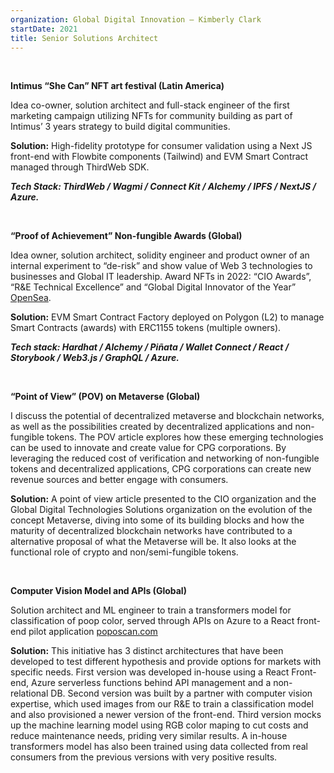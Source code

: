 ```yaml
---
organization: Global Digital Innovation – Kimberly Clark
startDate: 2021
title: Senior Solutions Architect
---
```


<br />

**Intimus “She Can” NFT art festival (Latin America)**

Idea co-owner, solution architect and full-stack engineer of the first marketing campaign utilizing NFTs for community building as part of Intimus’ 3 years strategy to build digital communities.

**Solution:** High-fidelity prototype for consumer validation using a Next JS front-end with Flowbite components (Tailwind) and EVM Smart Contract managed through ThirdWeb SDK.

**_Tech Stack: ThirdWeb / Wagmi / Connect Kit / Alchemy / IPFS / NextJS / Azure._**

<br />

**“Proof of Achievement” Non-fungible Awards (Global)**

Idea owner, solution architect, solidity engineer and product owner of an internal experiment to “de-risk” and show value of Web 3 technologies to businesses and Global IT leadership. Award NFTs in 2022: “CIO Awards”, “R&E Technical Excellence” and “Global Digital Innovator of the Year” [OpenSea](https://opensea.io/KCexpLabs/created).

**Solution:** EVM Smart Contract Factory deployed on Polygon (L2) to manage Smart Contracts (awards) with ERC1155 tokens (multiple owners).

**_Tech stack: Hardhat / Alchemy / Piñata / Wallet Connect / React / Storybook / Web3.js / GraphQL / Azure._**

<br />

**“Point of View” (POV) on Metaverse (Global)**

I discuss the potential of decentralized metaverse and blockchain networks, as well as the possibilities created by decentralized applications and non-fungible tokens. The POV article explores how these emerging technologies can be used to innovate and create value for CPG corporations. By leveraging the reduced cost of verification and networking of non-fungible tokens and decentralized applications, CPG corporations can create new revenue sources and better engage with consumers.

**Solution:** A point of view article presented to the CIO organization and the Global Digital Technologies Solutions organization on the evolution of the concept Metaverse, diving into some of its building blocks and how the maturity of decentralized blockchain networks have contributed to a alternative proposal of what the Metaverse will be. It also looks at the functional role of crypto and non/semi-fungible tokens.

<br />

**Computer Vision Model and APIs (Global)**

Solution architect and ML engineer to train a transformers model for classification of poop color, served through APIs on Azure to a React front-end pilot application [poposcan.com](https://www.poposcan.com/)

**Solution:** This initiative has 3 distinct architectures that have been developed to test different hypothesis and provide options for markets with specific needs. First version was developed in-house using a React Front-end, Azure serverless functions behind API management and a non-relational DB. Second version was built by a partner with computer vision expertise, which used images from our R&E to train a classification model and also provisioned a newer version of the front-end. Third version mocks up the machine learning model using RGB color maping to cut costs and reduce maintenance needs, priding very similar results. A in-house transformers model has also been trained using data collected from real consumers from the previous versions with very positive results.
